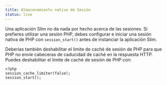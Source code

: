 ```yaml
---
title: Almacenamiento nativo de Sesión
status: live
---
```


Una aplicación Slim no da nada por hecho acerca de las sesiones. Si prefieres utilizar 
una sesión PHP, debes configurar e iniciar una sesión nativa de PHP con 
`session_start()` antes de instanciar la aplicación Slim.

Deberías también deshabilitar el limite de caché de sesión de PHP para que PHP 
no envíe cabeceras de caducidad de caché en la respuesta HTTP. Puedes deshabilitar 
el límite de caché de sesión de PHP con:

    <?php
    session_cache_limiter(false);
    session_start();
